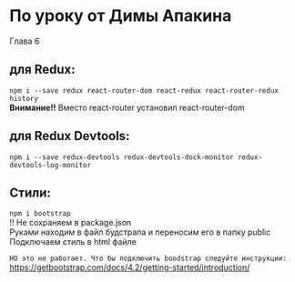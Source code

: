 # По уроку от Димы Апакина
Глава 6

## для Redux:
`npm i --save redux react-router-dom react-redux react-router-redux history`
<br> <b>Внимание!!</b> Вместо react-router установил react-router-dom

## для Redux Devtools:
`npm i --save redux-devtools redux-devtools-dock-monitor redux-devtools-log-monitor`

## Стили:
`npm i bootstrap`
<br>!! Не сохраняем в package.json<br>
Руками находим в файл будстрапа и переносим его в папку public<br>
Подключаем стиль в html файле<br>

`НО это не работает. Что бы подключить boodstrap следуйте инструкции:`<br>
https://getbootstrap.com/docs/4.2/getting-started/introduction/